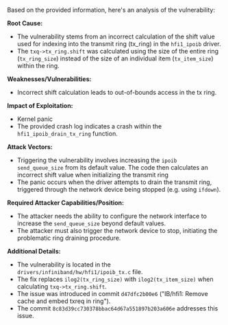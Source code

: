 Based on the provided information, here's an analysis of the vulnerability:

**Root Cause:**
- The vulnerability stems from an incorrect calculation of the shift value used for indexing into the transmit ring (tx_ring) in the `hfi1_ipoib` driver.
- The `txq->tx_ring.shift` was calculated using the size of the entire ring (`tx_ring_size`) instead of the size of an individual item (`tx_item_size`) within the ring.

**Weaknesses/Vulnerabilities:**
- Incorrect shift calculation leads to out-of-bounds access in the tx ring.

**Impact of Exploitation:**
- Kernel panic
- The provided crash log indicates a crash within the `hfi1_ipoib_drain_tx_ring` function.

**Attack Vectors:**
- Triggering the vulnerability involves increasing the `ipoib send_queue_size` from its default value. The code then calculates an incorrect shift value when initializing the transmit ring
- The panic occurs when the driver attempts to drain the transmit ring, triggered through the network device being stopped (e.g. using `ifdown`).

**Required Attacker Capabilities/Position:**
- The attacker needs the ability to configure the network interface to increase the `send_queue_size` beyond default values.
- The attacker must also trigger the network device to stop, initiating the problematic ring draining procedure.

**Additional Details:**
- The vulnerability is located in the `drivers/infiniband/hw/hfi1/ipoib_tx.c` file.
- The fix replaces `ilog2(tx_ring_size)` with `ilog2(tx_item_size)` when calculating `txq->tx_ring.shift`.
- The issue was introduced in commit `d47dfc2b00e6` ("IB/hfi1: Remove cache and embed txreq in ring").
- The commit `8c83d39cc730378bbac64d67a551897b203a606e` addresses this issue.